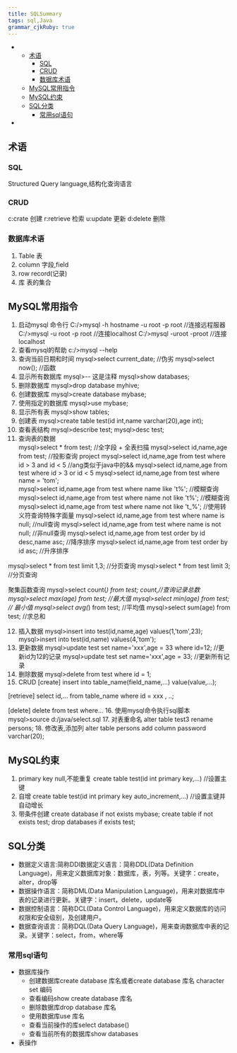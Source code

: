 ```yaml
---
title: SQLSummary 
tags: sql,Java
grammar_cjkRuby: true
---
```

-
	* [术语](#术语)
		* [SQL](#sql)
		* [CRUD](#crud)
		* [数据库术语](#数据库术语)
	* [MySQL常用指令](#mysql常用指令)
	* [MySQL约束](#mysql约束)
	* [SQL分类](#sql分类)
		* [常用sql语句](#常用sql语句)

-

## 术语

### SQL
Structured Query language,结构化查询语言

### CRUD
c:crate    创建
r:retrieve 检索
u:update   更新
d:delete   删除

### 数据库术语

1.	Table 表
2.	column 字段,field
3.	row record(记录)
4.	库 表的集合
## MySQL常用指令
1.	启动mysql 命令行
C:/>mysql -h hostname -u root -p root //连接远程服器
C:/>mysql -u root -p root //连接localhost
C:/>mysql -uroot -proot   //连接localhost
2.	查看mysql的帮助
c:/>mysql --help
3.	查询当前日期和时间
mysql>select current_date; //伪劣
mysql>select now();         //函数
4.	显示所有数据库
mysql>-- 这是注释
mysql>show databases;
5.	删除数据库
mysql>drop database myhive;
6.	创建数据库
mysql>create database mybase;
7.	使用指定的数据库
mysql>use mybase;
8.	显示所有表
mysql>show tables;
9.	创建表
mysql>create table test(id int,name varchar(20),age int);
10.	查看表结构
mysql>describe test;
mysql>desc test;
11.	查询表的数据  
mysql>select * from test; //全字段 + 全表扫描
mysql>select id,name,age from test; //投影查询 project
mysql>select id,name,age from test where id > 3 and id < 5      //ang类似于java中的&&
mysql>select id,name,age from test where id > 3 or id < 5 
mysql>select id,name,age from test where name = 'tom';      
mysql>select id,name,age from test where name like 't%';      //模糊查询
mysql>select id,name,age from test where name  not like 't%';   //模糊查询
mysql>select id,name,age from test where name  not like 't\_%';   //使用转义符查询特殊字面量
mysql>select id,name,age from test where name is null;  //null查询
mysql>select id,name,age from test where name is not null;  //非null查询
mysql>select id,name,age from test order by  id desc,name asc;
//降序排序
mysql>select id,name,age from test order by id asc;
//升序排序
 
mysql>select * from test limit 1,3; //分页查询
mysql>select * from test limit 3; //分页查询
 
聚集函数查询
mysql>select count(*) from test; count,//查询记录总数
mysql>select max(age) from test;    //最大值
mysql>select min(age) from test;    // 最小值
mysql>select avg(*) from test;     //平均值
mysql>select sum(age) from test;   //求总和
 
12.	插入数据
mysql>insert into test(id,name,age) values(1,'tom',23);
mysql>insert into test(id,name) values(4,'tom');
13.	更新数据
mysql>update test set name='xxx',age = 33 where id=12;   //更新id为12的记录
mysql>update test set name='xxx',age = 33; //更新所有记录
14.	删除数据
mysql>delete from test where id = 1;
15.	CRUD
[create]
insert into table_name(field_name,…) value(value,…);
 
[retrieve]
select id,… from table_name where id = xxx , ..;
 
[delete]
delete from test where…
16.	使用mysql命令执行sql脚本
mysql>source d:/java/select.sql
17.	对表重命名
alter table test3 rename persons;
18.	修改表,添加列
alter table persons add column password varchar(20);

## MySQL约束

1.	primary key
 null,不能重复
 create table test(id int primary key,…) //设置主键
2.	自增
create table test(id int primary key 
auto_increment,…)    //设置主键并自动增长
3.	带条件创建
create database if not exists mybase;
create table if not exists test;
drop databases if exists test;

 
## SQL分类
- 数据定义语言:简称DDl数据定义语言：简称DDL(Data Definition Language)，用来定义数据库对象：数据库，表，列等。关键字：create，alter，drop等
- 数据操作语言：简称DML(Data Manipulation Language)，用来对数据库中表的记录进行更新。关键字：insert，delete，update等
-	数据控制语言：简称DCL(Data Control Language)，用来定义数据库的访问权限和安全级别，及创建用户。
-	数据查询语言：简称DQL(Data Query Language)，用来查询数据库中表的记录。关键字：select，from，where等
	
### 常用sql语句
-	数据库操作
	- 创建数据库create database 库名或者create database 库名 character set 编码
	- 查看编码show create database 库名
	- 删除数据库drop database 库名
	- 使用数据库use 库名
	- 查看当前操作的库select database()
	- 查看当前所有的数据库show databases
- 表操作


 
 

